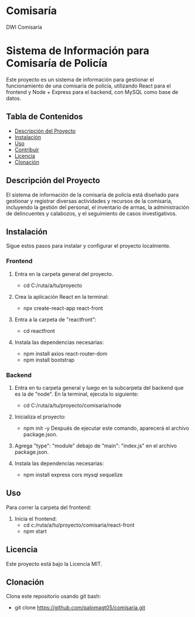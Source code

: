 # Comisaría
DWI Comisaría

# Sistema de Información para Comisaría de Policía

Este proyecto es un sistema de información para gestionar el funcionamiento de una comisaría de policía, utilizando React para el frontend y Node + Express para el backend, con MySQL como base de datos.

## Tabla de Contenidos
- [Descripción del Proyecto](#descripción-del-proyecto)
- [Instalación](#instalación)
- [Uso](#uso)
- [Contribuir](#contribuir)
- [Licencia](#licencia)
- [Clonación](#clonación)

## Descripción del Proyecto

El sistema de información de la comisaría de policía está diseñado para gestionar y registrar diversas actividades y recursos de la comisaría, incluyendo la gestión del personal, el inventario de armas, la administración de delincuentes y calabozos, y el seguimiento de casos investigativos.

## Instalación

Sigue estos pasos para instalar y configurar el proyecto localmente.

### Frontend

1. Entra en la carpeta general del proyecto.
      * cd  C:/ruta/a/tu/proyecto

2. Crea la aplicación React en la terminal:
      * npx create-react-app react-front

3. Entra a la carpeta de "reactfront":
      * cd reactfront

4. Instala las dependencias necesarias:
     * npm install axios react-router-dom 
     *  npm install bootstrap

### Backend
1. Entra en tu carpeta general y luego en la subcarpeta del backend que es la de "node". En la terminal, ejecuta lo siguiente:
    * cd C:/ruta/a/tu/proyecto/comisaria/node

2. Inicializa el proyecto:
     * npm init -y
   Después de ejecutar este comando, aparecerá el archivo package.json.

3. Agrega "type": "module" debajo de "main": "index.js" en el archivo package.json.

4. Instala las dependencias necesarias:
     * npm install express cors mysql sequelize

## Uso
Para correr la carpeta del frontend:

1. Inicia el frontend:
     * cd c:/ruta/a/tu/proyecto/comisaria/react-front
     * npm start

## Licencia
Este proyecto está bajo la Licencia MIT.

## Clonación
Clona este repositorio usando git bash:

* git clone https://github.com/palomagt05/comisaria.git